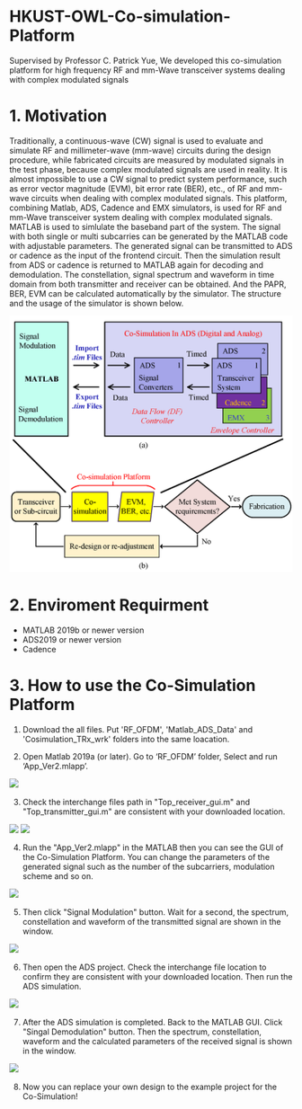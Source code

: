 # HKUST-OWL-Co-simulation-Platform
Supervised by Professor C. Patrick Yue, We developed this co-simulation platform for high frequency RF and mm-Wave transceiver systems dealing with complex modulated signals

# 1. Motivation

Traditionally, a continuous-wave (CW) signal is used to evaluate and simulate RF and millimeter-wave (mm-wave) circuits during the design procedure, while fabricated circuits are measured by modulated signals in the test phase, because complex modulated signals are used in reality. It is almost impossible to use a CW signal to predict system performance, such as error vector magnitude (EVM), bit error rate (BER), etc., of RF and mm-wave circuits when dealing with complex modulated signals. This platform, combining Matlab, ADS, Cadence and EMX simulators, is used for RF and mm-Wave transceiver system dealing with complex modulated signals. MATLAB is used to simlulate the baseband part of the system. The signal with both single or multi subcarries can be generated by the MATLAB code with adjustable parameters. The generated signal can be transmitted to ADS or cadence as the input of the frontend circuit. Then the simulation result from ADS or cadence is returned to MATLAB again for decoding and demodulation. The constellation, signal spectrum and waveform in time domain from both transmitter and receiver can be obtained. And the PAPR, BER, EVM can be calculated automatically by the simulator. The structure and the usage of the simulator is shown below.

<img src="Pictures/Platform_Usefull.png" width="600">

# 2. Enviroment Requirment
* MATLAB 2019b or newer version
* ADS2019 or newer version
* Cadence

# 3. How to use the Co-Simulation Platform
1. Download the all files. Put 'RF_OFDM', 'Matlab_ADS_Data' and 'Cosimulation_TRx_wrk' folders into the same loacation.

2. Open Matlab 2019a (or later). Go to ‘RF_OFDM’ folder, Select and run ‘App_Ver2.mlapp’. 
<img src="Picture/Run_GUI.PNG" width="500">

3. Check the interchange files path in "Top_receiver_gui.m" and "Top_transmitter_gui.m" are consistent with your downloaded location.
<img src="Picture/matlab_path.png" width="%80">
<img src="Picture/matlab_path_2.png" width="%80">

4. Run the "App_Ver2.mlapp" in the MATLAB then you can see the GUI of the Co-Simulation Platform. You can change the parameters of the generated signal such as the number of the subcarriers, modulation scheme and so on. 
<img src="Picture/gui_empty.png" width="%80">

 5. Then click "Signal Modulation" button. Wait for a second, the spectrum, constellation and waveform of the transmitted signal are shown in the window.
 <img src="Picture/gui_trans.png" width="%80">

 6. Then open the ADS project. Check the interchange file location to confirm they are consistent with your downloaded location. Then run the ADS simulation.
 <img src="Picture/ADS_project.png" width="%80">

 7. After the ADS simulation is completed. Back to the MATLAB GUI. Click "Singal Demodulation" button. Then the spectrum, constellation, waveform and the calculated parameters of the received signal is shown in the window.
 <img src="Picture/gui_rece.png" width="%80">
 
 8. Now you can replace your own design to the example project for the Co-Simulation!
